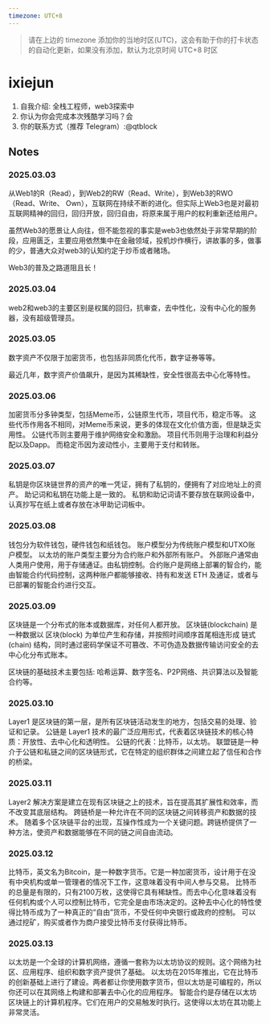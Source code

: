 ```yaml
---
timezone: UTC+8
---
```


> 请在上边的 timezone 添加你的当地时区(UTC)，这会有助于你的打卡状态的自动化更新，如果没有添加，默认为北京时间 UTC+8 时区


# ixiejun

1. 自我介绍: 全栈工程师，web3探索中
2. 你认为你会完成本次残酷学习吗？会
3. 你的联系方式（推荐 Telegram）:@qtblock

## Notes

<!-- Content_START -->

### 2025.03.03

从Web1的R（Read），到Web2的RW（Read、Write），到Web3的RWO（Read、Write、 Own），互联网在持续不断的进化。但实际上Web3也是对最初互联网精神的回归，回归开放，回归自由，将原来属于用户的权利重新还给用户。

虽然Web3的愿景让人向往，但不能忽视的事实是web3也依然处于非常早期的阶段，应用匮乏，主要应用依然集中在金融领域，投机炒作横行，讲故事的多，做事的少，普通大众对web3的认知约定于炒币或者赌场。

Web3的普及之路道阻且长！

### 2025.03.04

web2和web3的主要区别是权属的回归，抗审查，去中性化，没有中心化的服务器，没有超级管理员。

### 2025.03.05
数字资产不仅限于加密货币，也包括非同质化代币，数字证券等等。

最近几年，数字资产价值飙升，是因为其稀缺性，安全性很高去中心化等特性。

### 2025.03.06
加密货币分多钟类型，包括Meme币，公链原生代币，项目代币，稳定币等。
这些代币作用各不相同，对Meme币来说，更多的体现在文化价值方面，但是缺乏实用性。
公链代币则主要用于维护网络安全和激励。
项目代币则用于治理和利益分配以及Dapp。
而稳定币因为波动性小，主要用于支付和转账。

### 2025.03.07
私钥是你区块链世界的资产的唯一凭证，拥有了私钥的，便拥有了对应地址上的资产。
助记词和私钥在功能上是一致的。
私钥和助记词请不要存放在联网设备中，认真抄写在纸上或者存放在冰甲助记词板中。

### 2025.03.08
钱包分为软件钱包，硬件钱包和纸钱包。
账户模型分为传统账户模型和UTXO账户模型。
以太坊的账户类型主要分为合约账户和外部所有账户。
外部账户通常由人类用户使用，用于存储通证。由私钥控制。合约账户是网络上部署的智合约，能由智能合约代码控制，这两种账户都能够接收、持有和发送 ETH 及通证，或者与已部署的智能合约进行交互。
### 2025.03.09

区块链是一个分布式的账本或数据库，对任何人都开放。
区块链(blockchain) 是一种数据以 区块(block) 为单位产生和存储，并按照时间顺序首尾相连形成 链式(chain) 结构，同时通过密码学保证不可篡改、不可伪造及数据传输访问安全的去中心化分布式账本。

区块链的基础技术主要包括: 哈希运算、数字签名、P2P网络、共识算法以及智能合约等。
### 2025.03.10
Layer1 是区块链的第一层，是所有区块链活动发生的地方，包括交易的处理、验证和记录。
公链是 Layer1 技术的最广泛应用形式，代表着区块链技术的核心特质：开放性、去中心化和透明性。
公链的代表：比特币，以太坊。
联盟链是一种介于公链和私链之间的区块链形式，它在特定的组织群体之间建立起了信任和合作的桥梁。
### 2025.03.11
Layer2 解决方案是建立在现有区块链之上的技术，旨在提高其扩展性和效率，而不改变其底层结构。
跨链桥是一种允许在不同的区块链之间转移资产和数据的技术。
随着多个区块链平台的出现，互操作性成为一个关键问题。跨链桥提供了一种方法，使资产和数据能够在不同的链之间自由流动。
### 2025.03.12
比特币，英文名为Bitcoin，是一种数字货币。它是一种加密货币，设计用于在没有中央机构或单一管理者的情况下工作，这意味着没有中间人参与交易。
比特币的总量是有限的，只有2100万枚，这使得它具有稀缺性。而去中心化意味着没有任何机构或个人可以控制比特币，它完全是由市场决定的。这种去中心化的特性使得比特币成为了一种真正的“自由”货币，不受任何中央银行或政府的控制。
可以通过挖矿，购买或者作为商户接受比特币支付获得比特币。
### 2025.03.13
以太坊是一个全球的计算机网络，遵循一套称为以太坊协议的规则。这个网络为社区、应用程序、组织和数字资产提供了基础。
以太坊在2015年推出，它在比特币的创新基础上进行了建设。两者都让你使用数字货币，但以太坊是可编程的，所以你还可以在其网络上构建和部署去中心化的应用程序。
智能合约是存储在以太坊区块链上的计算机程序。它们在用户的交易触发时执行。这使得以太坊在其功能上非常灵活。
<!-- Content_END -->
